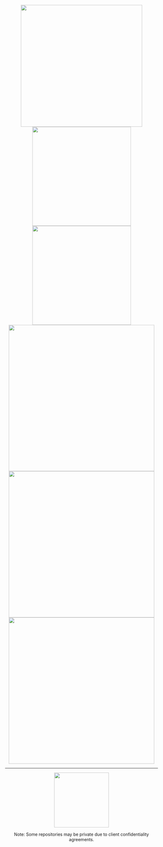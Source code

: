 <p align="center">
  <img height="400em" src="https://calebwd.meternalized.online/svg/header?t=1744621886055"/>
  <img height="325em" src="https://calebwd.meternalized.online/svg/topleft?t=1744621886055"/> <img height="325em" src="https://calebwd.meternalized.online/spotify?t=1744621886055"/>
  <img height="480em" src="https://calebwd.meternalized.online/most-played?t=1744621886055"/> <img height="480em" src="https://calebwd.meternalized.online/github-changelog?username=CalebWD"/> <img height="480em" src="https://calebwd.meternalized.online/github?t=1744621886055"/>
</p>

---
<p align="center">
  <img height="180em" src="https://github-readme-stats.vercel.app/api?username=CalebWD&show_icons=true&bg_color=0D1117,0D1117,1A2B45&text_color=FFFFFF&title_color=FFFFFF&icon_color=58A6FF&hide_border=true&border_radius=10"/>
</p>
<p align="center">
Note: Some repositories may be private due to client confidentiality agreements.
</p>
